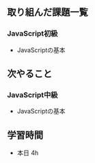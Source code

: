 ## 取り組んだ課題一覧 
 ### JavaScript初級
 - JavaScriptの基本

 ## 次やること
 ### JavaScript中級
 - JavaScriptの基本


 ## 学習時間 
 - 本日 4h 